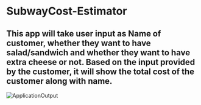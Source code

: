 # SubwayCost-Estimator

## This app will take user input as Name of customer, whether they want to have salad/sandwich and whether they want to have extra cheese or not. Based on the input provided by the customer, it will show the total cost of the customer along with name.

![ApplicationOutput](./Pic.png)